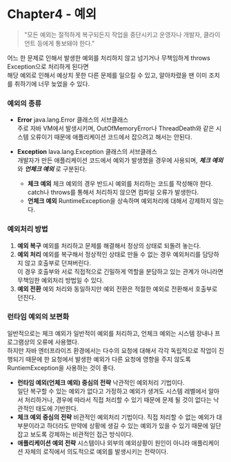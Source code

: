 # Chapter4 - 예외

> "모든 예외는 절적하게 복구되든지 작업을 중단시키고 운영자나 개발자, 클라이언트 등에게 통보돼야 한다."

어느 한 문제로 인해서 발생한 예외를 처리하지 않고 넘기거나 무책임하게 throws Exception으로 처리하게 된다면  
해당 예외로 인해서 예상치 못한 다른 문제를 일으킬 수 있고, 알아차렸을 땐 이미 조치를 취하기에 너무 늦었을 수 있다.

### 예외의 종류

- **Error**
  java.lang.Error 클래스의 서브클래스  
  주로 자바 VM에서 발생시키며, OutOfMemoryError나 ThreadDeath와 같은 시스템 오류이기 때문에 애플리케이션 코드에서 잡으려고 해서는 안된다.

- **Exception**
  lava.lang.Exception 클래스의 서브클래스  
  개발자가 만든 애플리케이션 코드에서 예외가 발생했을 경우에 사용되며, **_체크 예외_** 와 **_언체크 예외_** 로 구분된다.

  - **체크 예외**
    체크 예외의 경우 반드시 예외를 처리하는 코드를 작성해야 한다.  
    catch나 throws를 통해서 처리하지 않으면 컴파일 오류가 발생한다.
  - **언체크 예외**
    RuntimeException을 상속하며 예외처리에 대해서 강제하지 않는다.

### 예외처리 방법

1. **예외 복구**
   예외를 처리하고 문제를 해결해서 정상의 상태로 되돌려 놓는다.
2. **예외 처리**
   예외를 복구해서 정상적인 상태로 만들 수 없는 경우 예외처리를 담당하지 않고 호출부로 던져버린다.  
   이 경우 호출부와 서로 직접적으로 긴밀하게 역할을 분담하고 있는 관계가 아니라면 무책임한 예외처리 방법일 수 있다.
3. **예외 전환**
   예외 처리와 동일하지만 예외 전환은 적절한 예외로 전환해서 호출부로 던진다.

### 런타임 예외의 보편화

일반적으로는 체크 예외가 일반적이 예외를 처리하고, 언체크 예외는 시스템 장내나 프로그램상의 오류에 사용했다.  
하지만 자바 엔터프라이즈 환경에서는 다수의 요청에 대해서 각각 독립적으로 작업이 진행되기 때문에 한 요청에서 발생한 예외가 다른 요청에 영향을 주지 않도록 RuntiemException을 사용하는 것이 좋다.

- **런타임 예외(언체크 예외) 중심의 전략**
  낙관적인 예외처리 기법이다.  
  일단 복구할 수 있는 예외가 없다고 가정하고 예외가 생겨도 시스템 레벨에서 알아서 처리하거나, 경우에 따라서 직접 처리할 수 있기 때문에 문제 될 것이 없다는 낙관적인 태도에 기반한다.
- **체크 예외 중심의 전략**
  비관적인 예외처리 기법이다.
  직접 처리할 수 없는 예외가 대부분이라고 하더라도 만약에 상황에 생길 수 있는 예외가 있을 수 있기 때문에 일단 잡고 보도록 강제하는 비관적인 접근 방식이다.
- **애플리케이션 예외 전략**
  시스템이나 외부의 예외상황이 원인이 아니라 애플리케이션 자체의 로직에서 의도적으로 예외를 발생시키는 전략이다.
